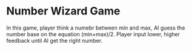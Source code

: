 # Number Wizard Game
In this game, player think a numebr between min and max, AI guess the number base on the equation (min+max)/2. Player input lower, higher feedback until AI get the right number.